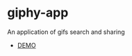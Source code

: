 # giphy-app
An application of gifs search and sharing

- [DEMO](https://hmaranhao-giphy-app.herokuapp.com/)

